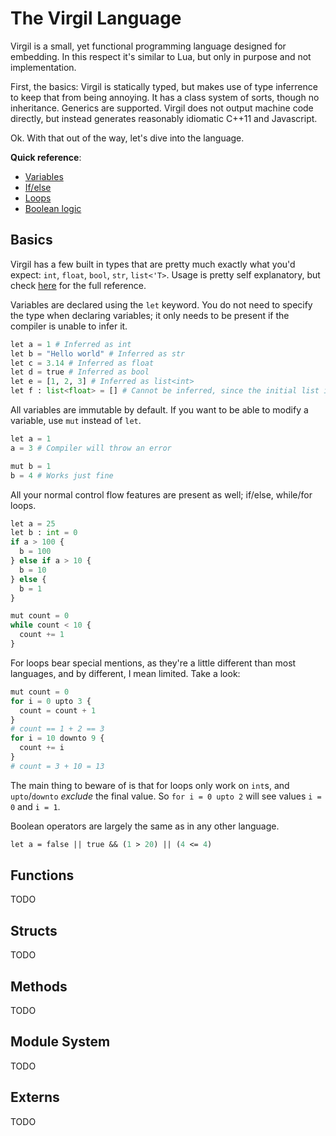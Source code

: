 # The Virgil Language

Virgil is a small, yet functional programming language designed for
embedding.  In this respect it's similar to Lua, but only in purpose
and not implementation.

First, the basics: Virgil is statically typed, but makes use of type
inferrence to keep that from being annoying.  It has a class system
of sorts, though no inheritance.  Generics are supported.  Virgil does
not output machine code directly, but instead generates reasonably
idiomatic C++11 and Javascript.

Ok.  With that out of the way, let's dive into the language.

**Quick reference**:

 * [Variables](#variables)
 * [If/else](#ifelse)
 * [Loops](#loops)
 * [Boolean logic](#logic)

## Basics

<a name="variables"></a>
Virgil has a few built in types that are pretty much exactly what you'd
expect: `int`, `float`, `bool`, `str`, `list<'T>`.  Usage is pretty
self explanatory, but check [here](types.md) for the full reference.

Variables are declared using the `let` keyword.  You do not need to
specify the type when declaring variables; it only needs to be present
if the compiler is unable to infer it.

```python
let a = 1 # Inferred as int
let b = "Hello world" # Inferred as str
let c = 3.14 # Inferred as float
let d = true # Inferred as bool
let e = [1, 2, 3] # Inferred as list<int>
let f : list<float> = [] # Cannot be inferred, since the initial list is empty
```

All variables are immutable by default.  If you want to be able to
modify a variable, use `mut` instead of `let`.

```python
let a = 1
a = 3 # Compiler will throw an error

mut b = 1
b = 4 # Works just fine
```

<a name="ifelse"></a>
All your normal control flow features are present as well; if/else,
while/for loops.

```python
let a = 25
let b : int = 0
if a > 100 {
  b = 100
} else if a > 10 {
  b = 10
} else {
  b = 1
}

mut count = 0
while count < 10 {
  count += 1
}
```

<a name="loops"></a>
For loops bear special mentions, as they're a little different than
most languages, and by different, I mean limited.  Take a look:

```python
mut count = 0
for i = 0 upto 3 {
  count = count + 1
}
# count == 1 + 2 == 3
for i = 10 downto 9 {
  count += i
}
# count = 3 + 10 = 13
```

The main thing to beware of is that for loops only work on `int`s, and
`upto`/`downto` *exclude* the final value.  So `for i = 0 upto 2` will
see values `i = 0` and `i = 1`.

<a name="logic"></a>
Boolean operators are largely the same as in any other language.

```perl
let a = false || true && (1 > 20) || (4 <= 4)
```

## Functions

TODO

## Structs

TODO

## Methods

TODO

## Module System

TODO

## Externs

TODO


